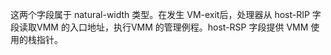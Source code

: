 
这两个字段属于 natural-width 类型。在发生 VM-exit后，处理器从 host-RIP 字段读取VMM 的入口地址，执行VMM 的管理例程。host-RSP 字段提供 VMM 使用的栈指针。